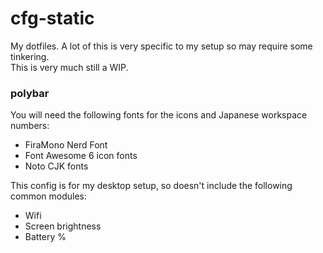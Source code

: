 # cfg-static

My dotfiles. A lot of this is very specific to my setup so may require some tinkering.  
This is very much still a WIP.

### polybar  
You will need the following fonts for the icons and Japanese workspace numbers:
 - FiraMono Nerd Font
 - Font Awesome 6 icon fonts
 - Noto CJK fonts

This config is for my desktop setup, so doesn't include the following common modules:
 - Wifi
 - Screen brightness
 - Battery %
